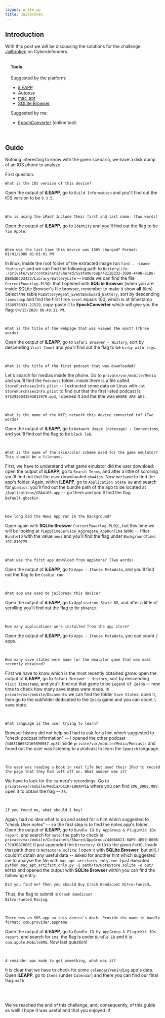 ```yaml
---
layout: write_up
title: Jailbroken
---
```


## Introduction

With this post we will be discussing the solutions for the challenge [Jailbroken](https://cyberdefenders.org/blueteam-ctf-challenges/35) on Cyberdefenders.

<h4 style="padding-left:18px; padding-top:12px"> Tools </h4>
<div style="padding-left:18px;" markdown="1" id="tools-list">
Suggested by the platform:

* [iLEAPP](https://github.com/abrignoni/iLEAPP)
* [Autopsy](https://www.sleuthkit.org/autopsy/)
* [mac_apt](https://github.com/ydkhatri/mac_apt)
* [SQLite Browser](https://sqlitebrowser.org/)

Suggested by me:

* [EpochConverter](https://www.epochconverter.com/) (online tool)

</div>

<br>

## Guide

Nothing interesting to know with the given scenario, we have a disk dump of an IOS phone to analyze.

First question:

    What is the IOS version of this device?

Open the output of **iLEAPP**, go to `Build Information` and you'll find out the IOS version to be <code class="flag">9.3.5</code>.

<br>

    Who is using the iPad? Include their first and last name. (Two words)

Open the output of **iLEAPP**, go to `Identity` and you'll find out the flag to be <code class="flag">Tim Apple</code>.

<br>

    When was the last time this device was 100% charged? Format: 01/01/2000 01:01:01 PM

In linux, inside the root folder of the extracted image run `find . -iname *battery*` and we can find the following path to `BatteryLife`: `./private/var/containers/Shared/SystemGroup/4212B332-3DD8-449B-81B8-DBB62BCD3423/Library/BatteryLife` -- inside we can find the file `CurrentPowerlog.PLSQL` that I opened with **SQLite Browser** (when you are inside SQLite Browser's file browser, remember to make it show **all** files). Select the table `PLBatteryAgent_EventBackward_Battery`, sort by descending `timestamp` and find the first time `level` equals 100, which is at timestamp `1586976031.21529`, copy-paste it to **EpochConverter** which will give you the flag: <code class="flag">04/15/2020 06:40:31 PM</code>.

<br>

    What is the title of the webpage that was viewed the most? (Three words)

Open the output of **iLEAPP**, go to `Safari Broswer - History`, sort by descending `Visit Count` and you'll find out the flag to be <code class="flag">kirby with legs</code>.

<br>

    What is the title of the first podcast that was downloaded?

Let's search for medias inside the phone. Go to `private/var/mobile/Media` and you'll find the `Podcasts` folder: inside there is a file called `StorePurchasesInfo.plist` -- I extracted some data on Linux with `cat StorePurchasesInfo.plist` to find out that the first listed podcast is `5782920041593012970.mp3`, I opened it and the title was <code class="flag">WHERE ARE WE?</code>.

<br>

    What is the name of the WiFi network this device connected to? (Two words)

Open the output of **iLEAPP**, go to `Network Usage (netusage) - Connections`, and you'll find out the flag to be <code class="flag">black lab</code>.

<br>

    What is the name of the skin/color scheme used for the game emulator? This should be a filename.

First, we have to understand what game emulator did the user download: open the output of **iLEAPP**, go to `Search Terms`, and after a little of scrolling you'll find out that the user downloaded `gba4ios`.
Now we have to find the app's folder. Again, within **iLEAPP**, go to `Application State DB` and search for `gba4ios`: you'll find out the bundle path of the app to be located at `/Applications/GBA4iOS.app` -- go there and you'll find the flag <code class="flag">Default.gbaskin</code>.

<br>

    How long did the News App run in the background?

Open again with **SQLite Broswer** `CurrentPowerlog.PLSQL`, but this time we will be looking at `PLAppTimeService_Aggregate_AppRunTime` table -- filter `BundleID` with the value `news` and you'll find the flag under `BackgroundTime`: <code class="flag">197.810275</code>.

<br>

    What was the first app download from AppStore? (Two words)

Open the output of **iLEAPP**, go to `Apps - Itunes Metadata`, and you'll find out the flag to be <code class="flag">Cookie run</code>.

<br>

    What app was used to jailbreak this device?

Open the output of **iLEAPP**, go to `Application State DB`, and after a little of scrolling you'll find out the flag to be <code class="flag">phoenix</code>.

<br>

    How many applications were installed from the app store?

Open the output of **iLEAPP**, go to `Apps - Itunes Metadata`, you can count <code class="flag">2</code> apps.

<br>

    How many save states were made for the emulator game that was most recently obtained?

First we have to know which is the most recently obtained game: open the output of **iLEAPP**, go to `Safari Broswer - History`, sort by descending `Visit Timestamp`, and you'll find out that game to be `Legend Of Zelda` -- now time to check how many save states were made.
In `private/var/mobile/Documents` we can find the folder `Save States`: open it, then go to the subfolder dedicated to the `Zelda` game and you can count <code class="flag">1</code> save state.

<br>

    What language is the user trying to learn?

Browser history did not help so I had to ask for a hint which suggested to "check podcast information" -- I opened the other podcast (`3408166032160890657.mp3`) inside `private/var/mobile/Media/Podcasts` and found out the user was listening to a podcast to learn the <code class="flag">Spanish</code> language.

<br>

    The user was reading a book in real life but used their IPad to record the page that they had left off on. What number was it?

We have to look for the camera's recordings. Go to `private/var/mobile/Media/DCIM/100APPLE` where you can find `IMG_0008.MOV`: open it to obtain the flag -- <code class="flag">85</code>.

<br>

    If you found me, what should I buy?

Again, had no idea what to do and asked for a hint which suggested to "check User notes" -- so the first step is to find the notes app's folder.
Open the output of **iLEAPP**, go to `Bundle ID by AppGroup & PluginKit IDs report`, and search for `note`: the path to check is `private/var/mobile/Containers/Shared/AppGroup/4466A521-8AF9-4E09-800B-C3203BB70E0E` (I just appended the `Directory GUID` to the given `Path`).
Inside that path there is `NoteStore.sqlite`: I open it with **SQLite Broswer**, but still, I couldn't obtain any useful data -- asked for another hint which suggested me to analyse the file with `mac_apt_artifacts_only.exe`.
I just executed `python mac_apt_artifact_only.py -i path/to/NoteStore.sqlite -o out/ NOTES` and opened the output with **SQLite Browser** within you can find the following entry:
```txt
Did you find me? Then you should Buy Crash Bandicoot Nitro-Fueled…
```
Thus, the flag to submit is <code class="flag">Crash Bandicoot Nitro-Fueled Racing</code>.

<br>

    There was an SMS app on this device's dock. Provide the name in bundle format: com.provider.appname

Open the output of **iLEAPP**, go to `Bundle ID by AppGroup & PluginKit IDs report`, and search for `sms`: the flag is under `Bundle ID` and it is <code class="flag">com.apple.MobileSMS</code>. Now last question!

<br>

    A reminder was made to get something, what was it?

It is clear that we have to check for some `calendar`/`reminding` app's data. Open **iLEAPP**, go to `Items` (under `Calendar`) and there you can find our final flag: <code class="flag">milk</code>.

<br>
<br>

We've reached the end of this challenge, and, consequently, of this guide as well! I hope it was useful and that you enjoyed it!